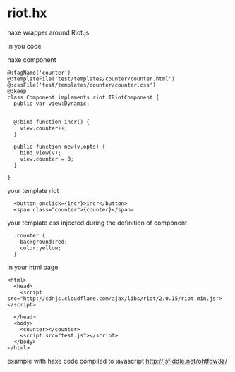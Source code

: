 # riot.hx
haxe wrapper around Riot.js

in you code

haxe component
```
@:tagName('counter')
@:templateFile('test/templates/counter/counter.html')
@:cssFile('test/templates/counter/counter.css')
@:keep
class Component implements riot.IRiotComponent {
  public var view:Dynamic;


  @:bind function incr() {
    view.counter++;
  }

  public function new(v,opts) {
    bind_view(v);
    view.counter = 0;
  }

}
```
your template riot
```
  <button onclick={incr}>incr</button>
  <span class="counter">{counter}</span>
```

your template css injected during the definition of component
```
  .counter {
    background:red;
    color:yellow;
  }
```

in your html page
```
<html>
  <head>
    <script src="http://cdnjs.cloudflare.com/ajax/libs/riot/2.0.15/riot.min.js"></script>

  </head>
  <body>
    <counter></counter>
    <script src="test.js"></script>
  </body>
</html>
```

example with haxe code compiled to javascript
http://jsfiddle.net/ohtfow3z/
